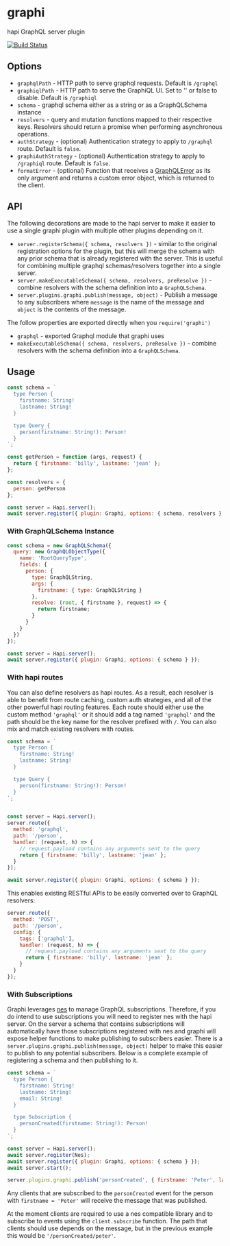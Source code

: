 # graphi
hapi GraphQL server plugin

[![Build Status](https://secure.travis-ci.org/geek/graphi.svg)](http://travis-ci.org/geek/graphi)


## Options

- `graphqlPath` - HTTP path to serve graphql requests. Default is `/graphql`
- `graphiqlPath` - HTTP path to serve the GraphiQL UI. Set to '' or false to disable. Default is `/graphiql`
- `schema` - graphql schema either as a string or as a GraphQLSchema instance
- `resolvers` - query and mutation functions mapped to their respective keys. Resolvers should return a promise when performing asynchronous operations.
- `authStrategy` - (optional) Authentication strategy to apply to `/graphql` route.  Default is `false`.
- `graphiAuthStrategy` - (optional) Authentication strategy to apply to `/graphiql` route.  Default is `false`.
- `formatError` - (optional) Function that receives a [GraphQLError](https://github.com/graphql/graphql-js/blob/271e23e13ec093e7ffb844e7ffaf340ab92f053e/src/error/GraphQLError.js) as its only argument and returns a custom error object, which is returned to the client.

## API

The following decorations are made to the hapi server to make it easier to use a single graphi plugin with multiple other plugins depending on it.

- `server.registerSchema({ schema, resolvers })` - similar to the original registration options for the plugin, but this will merge the schema with any prior schema that is already registered with the server. This is useful for combining multiple graphql schemas/resolvers together into a single server.
- `server.makeExecutableSchema({ schema, resolvers, preResolve })` - combine resolvers with the schema definition into a `GraphQLSchema`.
- `server.plugins.graphi.publish(message, object)` - Publish a message to any subscribers where `message` is the name of the message and `object` is the contents of the message.


The follow properties are exported directly when you `require('graphi')`
- `graphql` - exported Graphql module that graphi uses
- `makeExecutableSchema({ schema, resolvers, preResolve })` - combine resolvers with the schema definition into a `GraphQLSchema`.

## Usage

```javascript
const schema = `
  type Person {
    firstname: String!
    lastname: String!
  }

  type Query {
    person(firstname: String!): Person!
  }
`;

const getPerson = function (args, request) {
  return { firstname: 'billy', lastname: 'jean' };
};

const resolvers = {
  person: getPerson
};

const server = Hapi.server();
await server.register({ plugin: Graphi, options: { schema, resolvers } });
```

### With GraphQLSchema Instance

```javascript
const schema = new GraphQLSchema({
  query: new GraphQLObjectType({
    name: 'RootQueryType',
    fields: {
      person: {
        type: GraphQLString,
        args: {
          firstname: { type: GraphQLString }
        },
        resolve: (root, { firstname }, request) => {
          return firstname;
        }
      }
    }
  })
});

const server = Hapi.server();
await server.register({ plugin: Graphi, options: { schema } });
```


### With hapi routes

You can also define resolvers as hapi routes. As a result, each resolver is able to benefit from route caching, custom auth strategies, and all of the other powerful hapi routing features. Each route should either use the custom method `'graphql'` or it should add a tag named `'graphql'` and the path should be the key name for the resolver prefixed with `/`. You can also mix and match existing resolvers with routes.

```javascript
const schema = `
  type Person {
    firstname: String!
    lastname: String!
  }

  type Query {
    person(firstname: String!): Person!
  }
`;


const server = Hapi.server();
server.route({
  method: 'graphql',
  path: '/person',
  handler: (request, h) => {
    // request.payload contains any arguments sent to the query
    return { firstname: 'billy', lastname: 'jean' };
  }
});

await server.register({ plugin: Graphi, options: { schema } });
```

This enables existing RESTful APIs to be easily converted over to GraphQL resolvers:

```javascript
server.route({
  method: 'POST',
  path: '/person',
  config: {
    tags: ['graphql'],
    handler: (request, h) => {
      // request.payload contains any arguments sent to the query
      return { firstname: 'billy', lastname: 'jean' };
    }
  }
});
```

### With Subscriptions

Graphi leverages [nes](https://github.com/hapijs/nes) to manage GraphQL subscriptions. Therefore, if you do intend to use subscriptions you will need to register nes with the hapi server. On the server a schema that contains subscriptions will automatically have those subscriptions registered with nes and graphi will expose helper functions to make publishing to subscribers easier. There is a `server.plugins.graphi.publish(message, object)` helper to make this easier to publish to any potential subscribers. Below is a complete example of registering a schema and then publishing to it.

```js
const schema = `
  type Person {
    firstname: String!
    lastname: String!
    email: String!
  }

  type Subscription {
    personCreated(firstname: String!): Person!
  }
`;

const server = Hapi.server();
await server.register(Nes);
await server.register({ plugin: Graphi, options: { schema } });
await server.start();

server.plugins.graphi.publish('personCreated', { firstname: 'Peter', lastname: 'Pluck', email: 'test@test.com' });
```

Any clients that are subscribed to the `personCreated` event for the person with `firstname = 'Peter'` will receive the message that was published.

At the moment clients are required to use a nes compatible library and to subscribe to events using the `client.subscribe` function. The path that clients should use depends on the message, but in the previous example this would be `'/personCreated/peter'`.
